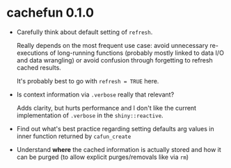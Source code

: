 # cachefun 0.1.0

* Carefully think about default setting of `refresh`. 

  Really depends on the most frequent use case: avoid unnecessary re-executions of long-running functions (probably mostly linked to data I/O and data wrangling) or avoid confusion through forgetting to refresh cached results.
  
  It's probably best to go with `refresh = TRUE` here.
  
* Is context information via `.verbose` really that relevant? 

  Adds clarity, but hurts performance and I don't like the current implementation of `.verbose` in the  `shiny::reactive`.
  
* Find out what's best practice regarding setting defaults arg values in inner function returned by `cafun_create`

* Understand **where** the cached information is actually stored and how it can be purged (to allow explicit purges/removals like via `rm`)
